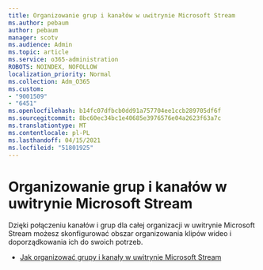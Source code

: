 ```yaml
---
title: Organizowanie grup i kanałów w uwitrynie Microsoft Stream
ms.author: pebaum
author: pebaum
manager: scotv
ms.audience: Admin
ms.topic: article
ms.service: o365-administration
ROBOTS: NOINDEX, NOFOLLOW
localization_priority: Normal
ms.collection: Adm_O365
ms.custom:
- "9001509"
- "6451"
ms.openlocfilehash: b14fc07dfbcb0dd91a757704ee1ccb289705df6f
ms.sourcegitcommit: 8bc60ec34bc1e40685e3976576e04a2623f63a7c
ms.translationtype: MT
ms.contentlocale: pl-PL
ms.lasthandoff: 04/15/2021
ms.locfileid: "51801925"
---
```

# <a name="organize-groups-and-channels-in-microsoft-stream"></a>Organizowanie grup i kanałów w uwitrynie Microsoft Stream

Dzięki połączeniu kanałów i grup dla całej organizacji w uwitrynie Microsoft Stream możesz skonfigurować obszar organizowania klipów wideo i doporządkowania ich do swoich potrzeb.  

- [Jak organizować grupy i kanały w uwitrynie Microsoft Stream](https://docs.microsoft.com/stream/groups-channels-organization)
